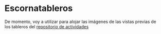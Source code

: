 # Escornatableros
De momento, voy a utilizar para alojar las imágenes de las vistas previas de los tableros del [repositorio de actividades](https://t.co/9wBOTjMAn8?amp=1)
